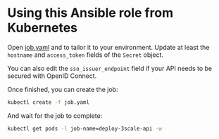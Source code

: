 # Using this Ansible role from Kubernetes

Open [job.yaml](job.yaml) and to tailor it to your environment. Update at least
the `hostname` and `access_token` fields of the `Secret` object.

You can also edit the `sso_issuer_endpoint` field if your API needs to be secured
with OpenID Connect.

Once finished, you can create the job:

```sh
kubectl create -f job.yaml
```

And wait for the job to complete:

```sh
kubectl get pods -l job-name=deploy-3scale-api -w
```
